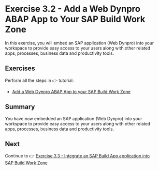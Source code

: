 # Exercise 3.2 - Add a Web Dynpro ABAP App to Your SAP Build Work Zone

In this exercise, you will embed an SAP application (Web Dynpro) into your workspace to provide easy access to your users along with other related apps, processes, business data and productivity tools.


## Exercises

Perform all the steps in 👉 tutorial: 

- [Add a Web Dynpro ABAP App to your SAP Build Work Zone](https://developers.sap.com/tutorials/workzone-enrich-3-webdynpro-app.html)


## Summary

You have now embedded an SAP application (Web Dynpro) into your workspace to provide easy access to your users along with other related apps, processes, business data and productivity tools.


## Next

Continue to 👉 [Exercise 3.3 - Integrate an SAP Build App application into SAP Build Work Zone](/exercises/ex3-SAP-Build-Work-Zone/ex3.3/README.md)
